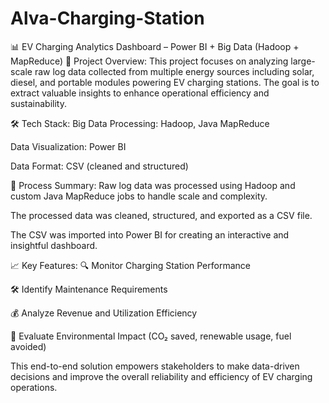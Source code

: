 # Alva-Charging-Station
📊 EV Charging Analytics Dashboard – Power BI + Big Data (Hadoop + MapReduce)
🚀 Project Overview:
This project focuses on analyzing large-scale raw log data collected from multiple energy sources including solar, diesel, and portable modules powering EV charging stations. The goal is to extract valuable insights to enhance operational efficiency and sustainability.

🛠️ Tech Stack:
Big Data Processing: Hadoop, Java MapReduce

Data Visualization: Power BI

Data Format: CSV (cleaned and structured)

📌 Process Summary:
Raw log data was processed using Hadoop and custom Java MapReduce jobs to handle scale and complexity.

The processed data was cleaned, structured, and exported as a CSV file.

The CSV was imported into Power BI for creating an interactive and insightful dashboard.

📈 Key Features:
🔍 Monitor Charging Station Performance

🛠️ Identify Maintenance Requirements

💰 Analyze Revenue and Utilization Efficiency

🌱 Evaluate Environmental Impact (CO₂ saved, renewable usage, fuel avoided)

This end-to-end solution empowers stakeholders to make data-driven decisions and improve the overall reliability and efficiency of EV charging operations.
